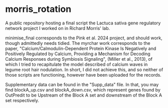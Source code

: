 # morris_rotation
A public repository hosting a final script the Lactuca sativa gene regulatory network project I worked on in Richard Morris' lab.

minimise_final corresponds to the Pink et al. 2024 project, and should work, though admittedly needs tidied. The myrchar work corresponds to the paper, "Calcium/Calmodulin-Dependent Protein Kinase Is Negatively and Positively Regulated by Calcium, Providing a Mechanism for Decoding Calcium Responses during Symbiosis Signaling", (Miller et al., 2013), of which I tried to recapitulate the model described of calcium waves in legume root hair nodulation. In short, I did not achieve this, and so neither of those scripts are functioning, however have been uploaded for the records.

Supplementary data can be found in the "Supp_data" file. In that, you may find blockA_up.csv and blockA_down.csv, which represent genes found by OutPredit to be Upstream of the Block A set and downstream of the Block A set respectively.
